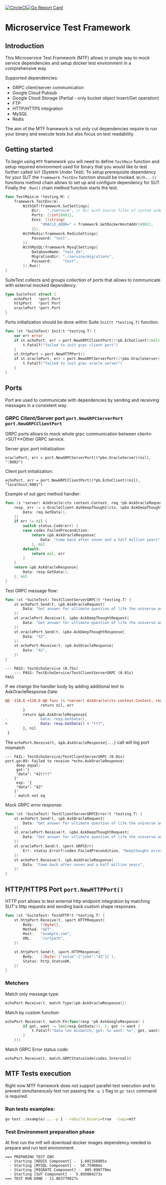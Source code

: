 [![CircleCI](https://circleci.com/gh/smallinsky/mtf.svg?style=svg)](https://circleci.com/gh/smallinsky/mtf)[![Go Report Card](https://goreportcard.com/badge/github.com/smallinsky/mtf)](https://goreportcard.com/report/github.com/smallinsky/mtf)
 # Microservice Test Framework
## Introduction
This Microservice Test Framework (MTF) allows in simple way to mock service dependencies and setup docker test environment   in a comprehensive way.

Supported dependencies:
* GRPC client/server communication
* Google Cloud Pubsub
* Google Cloud Storage (Partial - only bucket object Insert/Get operation)
* FTP
* HTTP/HTTPS integration
* MySQL
* Redis

The aim of the MTF framework is not only cut dependencies require to run your binary and execute tests but also focus on test readability.




## Getting started
To begin using `MTF` framework you will need to define `TestMain` function and setup required environment used for binary that you would like to test further called `SUT` (System Under Test). To setup prerequisite dependency for your SUT the `framework.TestEnv` function should be invoked. `With...()` functions method chain allows to set up and configure dependency for SUT. Finally the `.Run()` chain method function starts the test.
```go
func TestMain(m *testing.M) {
	framework.TestEnv(m).
		WithSUT(framework.SutSettings{
			Dir:   "./service", // dir with source files of system under test.
			Ports: []int{8001},
			Envs: []string{
				"ORACLE_ADDR=" + framework.GetDockerHostAddr(8002),
			}}).
		WithRedis(framework.RedisSettings{
			Password: "test",
		}).
		WithMySQL(framework.MysqlSettings{
			DatabaseName: "test_db",
			MigrationDir: "./service/migrations",
			Password:     "test",
		}).Run()
}
```

SuiteTest collects and groups collection of ports that allows to communicate with external mocked dependency.
```go
type SuiteTest struct {
	echoPort   *port.Port
	httpPort   *port.Port
	oraclePort *port.Port
}
```
Ports initialization should be done within Suite `Init(t *testing.T)` function.
```go
func (st *SuiteTest) Init(t *testing.T) {
	var err error
	if st.echoPort, err = port.NewGRPCClientPort((*pb.EchoClient)(nil), "localhost:8001"); err != nil {
		t.Fatalf("failed to init grpc client port")
	}
	st.httpPort = port.NewHTTPPort()
	if st.oraclePort, err = port.NewGRPCServerPort((*pbo.OracleServer)(nil), ":8002"); err != nil {
		t.Fatalf("failed to init grpc oracle server")
	}
}
```

## Ports
Port are used to communicate with dependencies by sending and receiving messages in a consistent way.
### GRPC Client/Server port `port.NewGRPCServerPort` `port.NewGRPCClientPort`
GRPC ports allows to mock whole grpc communication between client<->SUT<->Other GRPC service.

Server grpc port initialization:
```
oraclePort, err = port.NewGRPCServerPort((*pbo.OracleServer)(nil), ":8002")
```

Client port initialization:
```
echoPort, err = port.NewGRPCClientPort((*pb.EchoClient)(nil), "localhost:8001")
```

Example of sut gprc method handler:
```go
func (s *server) AskOracle(ctx context.Context, req *pb.AskOracleRequest) (*pb.AskOracleResponse, error) {
	resp, err := s.OracleClient.AskDeepThought(ctx, &pbo.AskDeepThoughtRequest{
		Data: req.GetData(),
	})
	if err != nil {
		switch status.Code(err) {
		case codes.FailedPrecondition:
			return &pb.AskOracleResponse{
				Data: "Come back after seven and a half million years",
			}, nil
		default:
			return nil, err
		}
	}
	return &pb.AskOracleResponse{
		Data: resp.GetData(),
	}, nil
}
```
Test GRPC message flow:
```go
func (st *SuiteTest) TestClientServerGRPC(t *testing.T) {
	st.echoPort.Send(t, &pb.AskOracleRequest{
		Data: "Get answer for ultimate question of life the universe and everything",
	})
	st.oraclePort.Receive(t, &pbo.AskDeepThoughtRequest{
		Data: "Get answer for ultimate question of life the universe and everything",
	})
	st.oraclePort.Send(t, &pbo.AskDeepThoughtResponse{
		Data: "42",
	})
	st.echoPort.Receive(t, &pb.AskOracleResponse{
		Data: "42",
	})
}
```
```
--- PASS: TestEchoService (0.75s)
    --- PASS: TestEchoService/TestClientServerGRPC (0.01s)
PASS
```
If we change the handler body by adding additional text to AskOracleResponse.Date:
```diff
@@ -110,6 +110,6 @@ func (s *server) AskOracle(ctx context.Context, req *pb.AskOracleRequest) (*pb.A
                return nil, err
        }
        return &pb.AskOracleResponse{
-               Data: resp.GetData(),
+               Data: resp.GetData() + "!!!",
        }, nil
 }
```
The `echoPort.Receive(t, &pb.AskOracleResponse{...}` call will log port mismatch
```
--- FAIL: TestEchoService/TestClientServerGRPC (0.01s)
port.go:89: Failed to receive *echo.AskOracleResponse:
     deep equal:
     got:'{
     "data": "42!!!!"
    }'
     exp: '{
     "data": "42"
    }'
    : match not eq
```
Mock GRPC error response:
```go
func (st *SuiteTest) TestClientServerGRPCError(t *testing.T) {
	st.echoPort.Send(t, &pb.AskOracleRequest{
		Data: "Get answer for ultimate question of life the universe and everything",
	})
	st.oraclePort.Receive(t, &pbo.AskDeepThoughtRequest{
		Data: "Get answer for ultimate question of life the universe and everything",
	})
	st.oraclePort.Send(t, &port.GRPCErr{
		Err: status.Errorf(codes.FailedPrecondition, "Deepthought error"),
	})
	st.echoPort.Receive(t, &pb.AskOracleResponse{
		Data: "Come back after seven and a half million years",
	})
}
```
## HTTP/HTTPS Port `port.NewHTTPPort()`
HTTP port allows to test external http endpoint integration by matching SUT's http requests and sending back custom shape responses.

```go
func (st *SuiteTest) TestHTTP(t *testing.T) {
	st.httpPort.Receive(t, &port.HTTPRequest{
		Body:   []byte{},
		Method: "GET",
		Host:   "example.com",
		URL:    "/urlpath",
	})

	st.httpPort.Send(t, &port.HTTPResponse{
		Body:   []byte(`{"value":{"joke":"42"}}`),
		Status: http.StatusOK,
	})
}
```


### Metchers
Match only message type:
```go
echoPort.Receive(t, match.Type(&pb.AskOracleResponse{})
```
Match by custom function:
```go
echoPort.Receive(t, match.Fn(func(resp *pb.AskGoogleResponse) {
		if got, want := len(resp.GetData()), 2; got != want {
			t.Fatalf("data len mismatch, got: %v want: %v", got, want)
		}
	}))
```
Match GRPC Error status code:
```
echoPort.Receive(t, match.GRPCStatusCode(codes.Internal))
```
## MTF Tests execution
Right now MTF framework does not support parallel test execution and to prevent simultaneously test run passing the  `-p 1` flag to `go test` command is required.  
### Run tests examples:
```bash
go test ./example/... -p 1 --rebuild_binary=true  -tags=mtf
```

### Test Environment preparation phase
At first run the mtf will download docker images dependency needed to prepare and run test environment:
```
=== PREPARING TEST ENV
  - Starting [REDIS Component] -  1.601356005s
  - Starting [MYSQL Component] -  50.75908ms
  - Starting [MIGRATE Component] -  805.090778ms
  - Starting [SUT Component] -  5.895084273s
=== TEST RUN DONE - 11.863770827s
```
